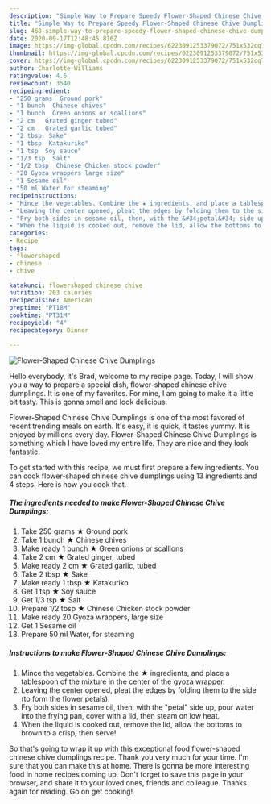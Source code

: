 ```yaml
---
description: "Simple Way to Prepare Speedy Flower-Shaped Chinese Chive Dumplings"
title: "Simple Way to Prepare Speedy Flower-Shaped Chinese Chive Dumplings"
slug: 468-simple-way-to-prepare-speedy-flower-shaped-chinese-chive-dumplings
date: 2020-09-17T12:48:45.816Z
image: https://img-global.cpcdn.com/recipes/6223091253379072/751x532cq70/flower-shaped-chinese-chive-dumplings-recipe-main-photo.jpg
thumbnail: https://img-global.cpcdn.com/recipes/6223091253379072/751x532cq70/flower-shaped-chinese-chive-dumplings-recipe-main-photo.jpg
cover: https://img-global.cpcdn.com/recipes/6223091253379072/751x532cq70/flower-shaped-chinese-chive-dumplings-recipe-main-photo.jpg
author: Charlotte Williams
ratingvalue: 4.6
reviewcount: 3540
recipeingredient:
- "250 grams  Ground pork"
- "1 bunch  Chinese chives"
- "1 bunch  Green onions or scallions"
- "2 cm   Grated ginger tubed"
- "2 cm   Grated garlic tubed"
- "2 tbsp  Sake"
- "1 tbsp  Katakuriko"
- "1 tsp  Soy sauce"
- "1/3 tsp  Salt"
- "1/2 tbsp  Chinese Chicken stock powder"
- "20 Gyoza wrappers large size"
- "1 Sesame oil"
- "50 ml Water for steaming"
recipeinstructions:
- "Mince the vegetables. Combine the ★ ingredients, and place a tablespoon of the mixture in the center of the gyoza wrapper."
- "Leaving the center opened, pleat the edges by folding them to the side (to form the flower petals)."
- "Fry both sides in sesame oil, then, with the &#34;petal&#34; side up, pour water into the frying pan, cover with a lid, then steam on low heat."
- "When the liquid is cooked out, remove the lid, allow the bottoms to brown to a crisp, then serve!"
categories:
- Recipe
tags:
- flowershaped
- chinese
- chive

katakunci: flowershaped chinese chive 
nutrition: 203 calories
recipecuisine: American
preptime: "PT18M"
cooktime: "PT31M"
recipeyield: "4"
recipecategory: Dinner

---
```



![Flower-Shaped Chinese Chive Dumplings](https://img-global.cpcdn.com/recipes/6223091253379072/751x532cq70/flower-shaped-chinese-chive-dumplings-recipe-main-photo.jpg)

Hello everybody, it's Brad, welcome to my recipe page. Today, I will show you a way to prepare a special dish, flower-shaped chinese chive dumplings. It is one of my favorites. For mine, I am going to make it a little bit tasty. This is gonna smell and look delicious.

Flower-Shaped Chinese Chive Dumplings is one of the most favored of recent trending meals on earth. It's easy, it is quick, it tastes yummy. It is enjoyed by millions every day. Flower-Shaped Chinese Chive Dumplings is something which I have loved my entire life. They are nice and they look fantastic.




To get started with this recipe, we must first prepare a few ingredients. You can cook flower-shaped chinese chive dumplings using 13 ingredients and 4 steps. Here is how you cook that.

<!--inarticleads1-->

##### The ingredients needed to make Flower-Shaped Chinese Chive Dumplings:

1. Take 250 grams ★ Ground pork
1. Take 1 bunch ★ Chinese chives
1. Make ready 1 bunch ★ Green onions or scallions
1. Take 2 cm  ★ Grated ginger, tubed
1. Make ready 2 cm  ★ Grated garlic, tubed
1. Take 2 tbsp ★ Sake
1. Make ready 1 tbsp ★ Katakuriko
1. Get 1 tsp ★ Soy sauce
1. Get 1/3 tsp ★ Salt
1. Prepare 1/2 tbsp ★ Chinese Chicken stock powder
1. Make ready 20 Gyoza wrappers, large size
1. Get 1 Sesame oil
1. Prepare 50 ml Water, for steaming




<!--inarticleads2-->

##### Instructions to make Flower-Shaped Chinese Chive Dumplings:

1. Mince the vegetables. Combine the ★ ingredients, and place a tablespoon of the mixture in the center of the gyoza wrapper.
1. Leaving the center opened, pleat the edges by folding them to the side (to form the flower petals).
1. Fry both sides in sesame oil, then, with the &#34;petal&#34; side up, pour water into the frying pan, cover with a lid, then steam on low heat.
1. When the liquid is cooked out, remove the lid, allow the bottoms to brown to a crisp, then serve!




So that's going to wrap it up with this exceptional food flower-shaped chinese chive dumplings recipe. Thank you very much for your time. I'm sure that you can make this at home. There is gonna be more interesting food in home recipes coming up. Don't forget to save this page in your browser, and share it to your loved ones, friends and colleague. Thanks again for reading. Go on get cooking!
